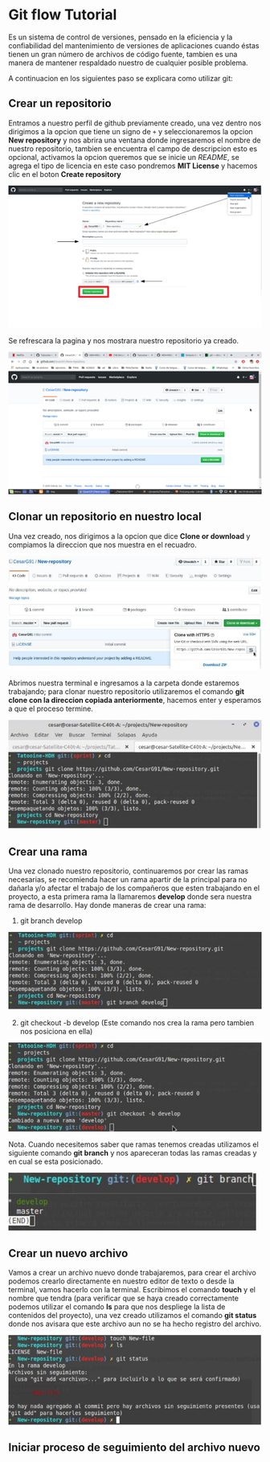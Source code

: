 # Git flow Tutorial
>
Es un sistema de control de versiones, pensado en la eficiencia y la confiabilidad del mantenimiento de versiones de aplicaciones cuando éstas tienen un gran número de archivos de código fuente, tambien es una manera de mantener respaldado nuestro de cualquier posible problema.
>
A continuacion en los siguientes paso se explicara como utilizar git:
>
## Crear un repositorio
>
Entramos a nuestro perfil de github previamente creado, una vez dentro nos dirigimos a la opcion que tiene un signo de `+` y seleccionaremos la opcion **New repository** y nos abrira una ventana donde ingresaremos el nombre de nuestro repositorio, tambien se encuentra el campo de descripcion esto es opcional, activamos la opcion queremos que se inicie un *README*, se agrega el tipo de licencia en este caso pondremos **MIT License** y hacemos clic en el boton **Create repository**
>
![First-step](https://github.com/CesarG91/Tatooine-HDH/blob/sprint/SPRINT-2/02-GIT/img/first.png)
>
Se refrescara la pagina y nos mostrara nuestro repositorio ya creado.
>
![First-step](https://github.com/CesarG91/Tatooine-HDH/blob/sprint/SPRINT-2/02-GIT/img/first2.png)
>
## Clonar un repositorio en nuestro local
>
Una vez creado, nos dirigimos a la opcion que dice **Clone or download** y compiamos la direccion que nos muestra en el recuadro.
>
![First-step](https://github.com/CesarG91/Tatooine-HDH/blob/sprint/SPRINT-2/02-GIT/img/clone-copy.jpg)
>
Abrimos nuestra terminal e ingresamos a la carpeta donde estaremos trabajando; para clonar nuestro repositorio utilizaremos el comando **git clone con la direccion copiada anteriormente**, hacemos enter y esperamos a que el proceso termine.
>
![First-step](https://github.com/CesarG91/Tatooine-HDH/blob/sprint/SPRINT-2/02-GIT/img/clone.jpg)
>
## Crear una rama
>
Una vez clonado nuestro repositorio, continuaremos por crear las ramas necesarias, se recomienda hacer un rama apartir de la principal para no dañarla y/o afectar el trabajo de los compañeros que esten trabajando en el proyecto, a esta primera rama la llamaremos **develop** donde sera nuestra rama de desarrollo.
Hay donde maneras de crear una rama:
>
1. git branch develop
>
![First-step](https://github.com/CesarG91/Tatooine-HDH/blob/sprint/SPRINT-2/02-GIT/img/branch.jpg)
>
2. git checkout -b develop (Este comando nos crea la rama pero tambien nos posiciona en ella)
>
![First-step](https://github.com/CesarG91/Tatooine-HDH/blob/sprint/SPRINT-2/02-GIT/img/branch-checkout.jpg)
>
Nota. Cuando necesitemos saber que ramas tenemos creadas utilizamos el siguiente comando **git branch** y nos apareceran todas las ramas creadas y en cual se esta posicionado.
>
![First-step](https://github.com/CesarG91/Tatooine-HDH/blob/sprint/SPRINT-2/02-GIT/img/list-branch.jpg)
>
## Crear un nuevo archivo
>
Vamos a crear un archivo nuevo donde trabajaremos, para crear el archivo podemos crearlo directamente en nuestro editor de texto o desde la terminal, vamos hacerlo con la terminal. Escribimos el comando **touch** y el nombre que tendra (para verificar que se haya creado correctamente podemos utilizar el comando **ls** para que nos despliege la lista de contenidos del proyecto), una vez creado utilizamos el comando **git status** donde nos avisara que este archivo aun no se ha hecho registro del archivo.
>
![First-step](https://github.com/CesarG91/Tatooine-HDH/blob/sprint/SPRINT-2/02-GIT/img/create-file.jpg)
>
## Iniciar proceso de seguimiento del archivo nuevo
